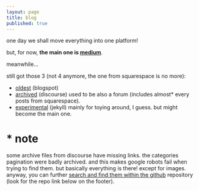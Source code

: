 ```yaml
---
layout: page
title: blog
published: true
---
```


one day we shall move everything into one platform!

but, for now, **the main one is [medium](https://medium.cregox.net)**.

meanwhile...

still got those 3 (not 4 anymore, the one from squarespace is no more):

- [oldest](http://cauecmrego.blogspot.com) (blogspot)
- [archived](http://talk.cregox.net/c/blog) (discourse) used to be also a forum (includes almost* every posts from squarespace).
- [experimental](http://blog.cregox.net) (jekyll) mainly for toying around, I guess. but might become the main one.

# * note

some archive files from discourse have missing links. the categories pagination were badly archived. and this makes google robots fail when trying to find them. but basically everything is there! except for images. anyway, you can further [search and find them within the github](https://help.github.com/articles/about-searching-on-github/) repository (look for the repo link below on the footer).
